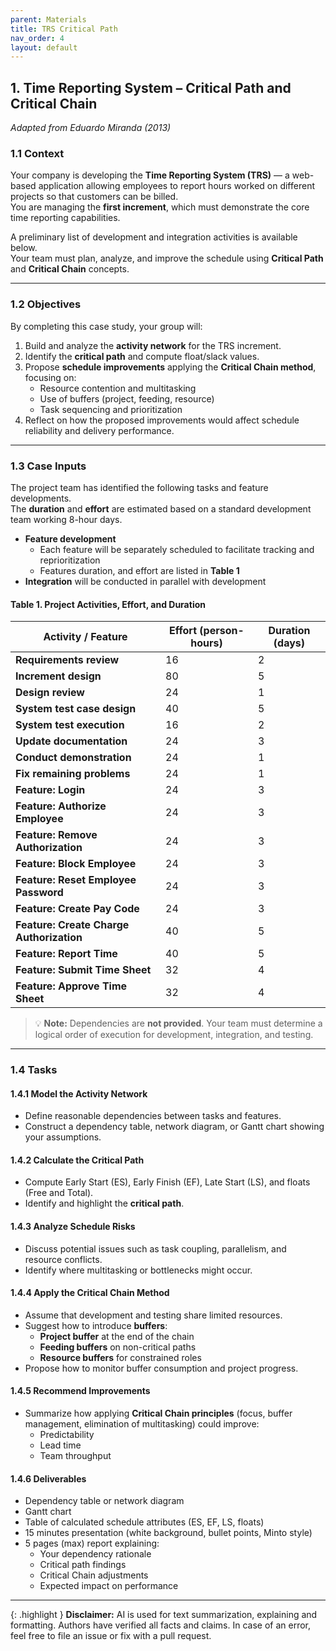 ```yaml
---
parent: Materials
title: TRS Critical Path
nav_order: 4
layout: default
---
```



## 1. Time Reporting System – Critical Path and Critical Chain
_Adapted from Eduardo Miranda (2013)_

### 1.1 Context

Your company is developing the **Time Reporting System (TRS)** — a web-based application allowing employees to report hours worked on different projects so that customers can be billed.  
You are managing the **first increment**, which must demonstrate the core time reporting capabilities.

A preliminary list of development and integration activities is available below.  
Your team must plan, analyze, and improve the schedule using **Critical Path** and **Critical Chain** concepts.

---

### 1.2 Objectives

By completing this case study, your group will:

1. Build and analyze the **activity network** for the TRS increment.
2. Identify the **critical path** and compute float/slack values.
3. Propose **schedule improvements** applying the **Critical Chain method**, focusing on:
    - Resource contention and multitasking
    - Use of buffers (project, feeding, resource)
    - Task sequencing and prioritization
4. Reflect on how the proposed improvements would affect schedule reliability and delivery performance.

---

### 1.3 Case Inputs

The project team has identified the following tasks and feature developments.  
The **duration** and **effort** are estimated based on a standard development team working 8-hour days.

- **Feature development**
    - Each feature will be separately scheduled to facilitate tracking and reprioritization
    - Features duration, and effort are listed in **Table 1**
- **Integration** will be conducted in parallel with development

#### Table 1. Project Activities, Effort, and Duration

| Activity / Feature                | Effort (person-hours) | Duration (days) |
|-----------------------------------|----------------------|-----------------|
| **Requirements review**           | 16                   | 2               |
| **Increment design**              | 80                   | 5               |
| **Design review**                 | 24                   | 1               |
| **System test case design**       | 40                   | 5               |
| **System test execution**         | 16                   | 2               |
| **Update documentation**          | 24                   | 3               |
| **Conduct demonstration**         | 24                   | 1               |
| **Fix remaining problems**        | 24                   | 1               |
| **Feature: Login**                | 24                   | 3               |
| **Feature: Authorize Employee**   | 24                   | 3               |
| **Feature: Remove Authorization** | 24                   | 3               |
| **Feature: Block Employee**       | 24                   | 3               |
| **Feature: Reset Employee Password** | 24                | 3               |
| **Feature: Create Pay Code**      | 24                   | 3               |
| **Feature: Create Charge Authorization** | 40            | 5               |
| **Feature: Report Time**          | 40                   | 5               |
| **Feature: Submit Time Sheet**    | 32                   | 4               |
| **Feature: Approve Time Sheet**   | 32                   | 4               |

> 💡 **Note:** Dependencies are **not provided**. Your team must determine a logical order of execution for development, integration, and testing.

---

### 1.4 Tasks

#### 1.4.1 Model the Activity Network

- Define reasonable dependencies between tasks and features.
- Construct a dependency table, network diagram, or Gantt chart showing your assumptions.

#### 1.4.2 Calculate the Critical Path

- Compute Early Start (ES), Early Finish (EF), Late Start (LS), and floats (Free and Total).
- Identify and highlight the **critical path**.

#### 1.4.3 Analyze Schedule Risks

- Discuss potential issues such as task coupling, parallelism, and resource conflicts.
- Identify where multitasking or bottlenecks might occur.

#### 1.4.4 Apply the Critical Chain Method

- Assume that development and testing share limited resources.
- Suggest how to introduce **buffers**:
    - **Project buffer** at the end of the chain
    - **Feeding buffers** on non-critical paths
    - **Resource buffers** for constrained roles
- Propose how to monitor buffer consumption and project progress.

#### 1.4.5 Recommend Improvements

- Summarize how applying **Critical Chain principles** (focus, buffer management, elimination of multitasking) could improve:
    - Predictability
    - Lead time
    - Team throughput

#### 1.4.6 Deliverables

- Dependency table or network diagram
- Gantt chart
- Table of calculated schedule attributes (ES, EF, LS, floats)
- 15 minutes presentation (white background, bullet points, Minto style)
- 5 pages (max) report explaining:
    - Your dependency rationale
    - Critical path findings
    - Critical Chain adjustments
    - Expected impact on performance

---

{: .highlight }
**Disclaimer:** AI is used for text summarization, explaining and formatting. Authors have verified all facts and claims. In case of an error, feel free to file an issue or fix with a pull request.